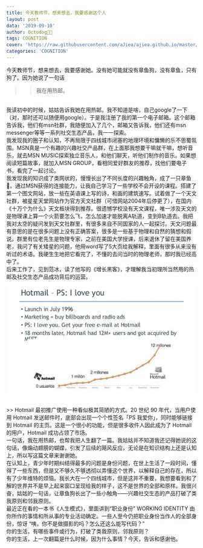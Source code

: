 ```yaml
---
title: 今天教师节，想来想去，我要感谢这个人
layout: post
data: '2019-09-10'
author: Octodog🐙🐶
tags: COGNITION
cover: 'https://raw.githubusercontent.com/aJiea/ajiea.github.io/master/_posts/190910/cover.jpg'
categories: 'COGNITION'
---
```



今天教师节，想来想去，我要感谢她。没有她可能就没有章鱼狗，没有章鱼，只有狗了。因为她说了一句话
<br/>
>> 我在用热邮。

<br/>
我读初中的时候，姑姑告诉我她在用热邮。我不知道是啥，自己google了一下（对，那时还可以随便用google）。于是我注册了我的第一个电子邮箱。这个邮箱告诉我，他们有msn社群，我随便加入了几个，邮箱又告诉我，他们还有msn messenger等等一系列社交生态产品，我一一探索。
<br/>
我发现我的圈子和认知，不再局限于四线城市闭塞的地理环境和慵懒的乐不思蜀氛围。MSN真是一个有趣的兴趣社交产品群，在上面那我想要干嘛就干嘛，想听音乐，就去MSN MUSIC探索独立音乐人，和他们聊天，听他们制作的音乐。如果想阅读短篇故事，就加入MSN GROUP，看相同爱好群友的推荐，找他们要电子书，看完了一起讨论。
<br/>
我发现我的知识成了类网状的，慢慢长出了不同长度的兴趣触角，成了一只章鱼🐙。通过MSN获得的连接能力，让我自己学习了一些学校不会开设的课程。搭建了第一个图文网站，放一些在英语课上写的诗，和画的建筑速写。试着做了一个天文社群，被星星天堂网站作为官方天文社群（可惜网站2004年后停更了），在国内《十万个为什么》天文板块得到推荐。很遗憾学校没有天文课程，唯一涉及天文的是物理课上算一个火箭要怎么飞，怎么加速才能脱离A轨道，变到B轨道去。我把我对太空的疑问发到天文社群里，有很多来自不同国家的人一起探讨。天文问题最有意思的是在很多问题上没有正确答案，很多是一些基于物理和自然的猜想和假说。群里有位老先生是物理专家，之前在美国大学授课，后来退休了留在美国养老，我问了有关矮星的问题，他用word写了5大页给我解释，里面有很多从来没有听过的术语。我硬生生地把它看完了，不懂的去问当时的物理老师，那时我已经高中了。
<br/>
后来工作了，见到范冰，读了他写的《增长黑客》，才理解我当初理所当然用的热邮及社交生态产品成功背后的运营。

![Home](https://raw.githubusercontent.com/aJiea/ajiea.github.io/master/_posts/190910/growth.jpg)


<br/>
>> Hotmail 最初推广使用一种看似极其简陋的方式。20 世纪 90 年代，当用户使用 Hotmail 发送邮件时，底部会出现一个个性签名「PS 我爱你」，同时能够链接到 Hotmail 的主页。这是一个很小的功能，但是很多收件人因此成为了 Hotmail 的用户，Hotmail 成功占领了市场。
<br/>
一句话，我在用热邮，也帮我把人生翻了一篇。我姑姑并不知道我还记得她说的这句话，像煽动翅膀的蝴蝶，引发了后续的飓风反应，无论是在知识结构上还是认知上，所以写这篇文章来谢谢她。
<br/>
在认知上，青少年时期纠结得最多的问题是身份问题，在世上生活了一段时间，懂得了一些东西，但是又不够久不够透彻以弄懂这个世界，以解释自己的存在，所以有了少年维特的烦恼。我长大在一个四线城市，但是这并不重要，我想要看到和了解的世界并不是早上起来窗口呈现给我的样子，这不是世界的全部和原样。我很兴奋，姑姑的一句话，让章鱼狗长出了一些小触角——兴趣社交生态的产品打破了类我原则和邻我原则。
<br/>
最近正在看的一本书《人生模式》，里面讲到“职业身份” WORKING IDENTITY 由你所作的事情和所从事的专业活动确定。一些人至今仍把职业身份当作人的全部身份，惊讶 “咦，你不是做摄影的吗？怎么还这么能写代码？”
<br/>
你的生活，有哪些事件或行为，打破了类我原则，邻我原则？<br/>
你的生活，上一次翻篇是什么时候，因为什么事情？今天，告诉和感谢他。



